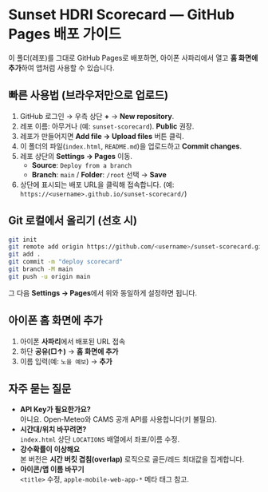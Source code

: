 # Sunset HDRI Scorecard — GitHub Pages 배포 가이드

이 폴더(레포)를 그대로 GitHub Pages로 배포하면, 아이폰 사파리에서 열고 **홈 화면에 추가**하여 앱처럼 사용할 수 있습니다.

## 빠른 사용법 (브라우저만으로 업로드)
1. GitHub 로그인 → 우측 상단 **+** → **New repository**.
2. 레포 이름: 아무거나 (예: `sunset-scorecard`). **Public** 권장.
3. 레포가 만들어지면 **Add file → Upload files** 버튼 클릭.
4. 이 폴더의 파일(`index.html`, `README.md`)을 업로드하고 **Commit changes**.
5. 레포 상단의 **Settings → Pages** 이동.
   - **Source**: `Deploy from a branch`
   - **Branch**: `main` / **Folder**: `/root` 선택 → **Save**
6. 상단에 표시되는 배포 URL을 클릭해 접속합니다. (예: `https://<username>.github.io/sunset-scorecard/`)

## Git 로컬에서 올리기 (선호 시)
```bash
git init
git remote add origin https://github.com/<username>/sunset-scorecard.git
git add .
git commit -m "deploy scorecard"
git branch -M main
git push -u origin main
```
그 다음 **Settings → Pages**에서 위와 동일하게 설정하면 됩니다.

## 아이폰 홈 화면에 추가
1. 아이폰 **사파리**에서 배포된 URL 접속
2. 하단 **공유(□↑)** → **홈 화면에 추가**
3. 이름 입력(예: `노을 예보`) → **추가**

## 자주 묻는 질문
- **API Key가 필요한가요?**  
  아니요. Open‑Meteo와 CAMS 공개 API를 사용합니다(키 불필요).
- **시간대/위치 바꾸려면?**  
  `index.html` 상단 `LOCATIONS` 배열에서 좌표/이름 수정.
- **강수확률이 이상해요**  
  본 버전은 **시간 버킷 겹침(overlap)** 로직으로 골든/레드 최대값을 집계합니다.
- **아이콘/앱 이름 바꾸기**  
  `<title>` 수정, `apple-mobile-web-app-*` 메타 태그 참고.
